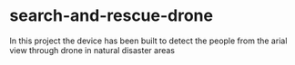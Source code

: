 # search-and-rescue-drone
In this project the device has been built to detect the people from the arial view through drone in natural disaster areas
